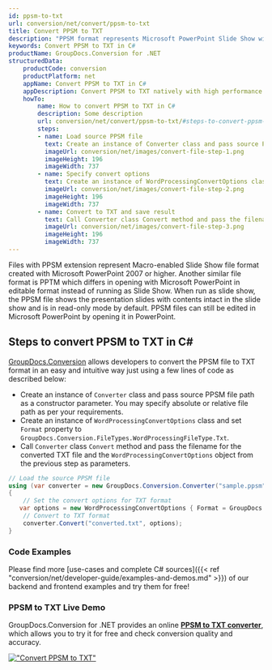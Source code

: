 ```yaml
---
id: ppsm-to-txt
url: conversion/net/convert/ppsm-to-txt
title: Convert PPSM to TXT
description: "PPSM format represents Microsoft PowerPoint Slide Show with .ppsm extension. Learn how to convert PPSM to TXT file programmatically in C# language using GroupDocs.Conversion for .NET library."
keywords: Convert PPSM to TXT in C#
productName: GroupDocs.Conversion for .NET
structuredData:
    productCode: conversion
    productPlatform: net
    appName: Convert PPSM to TXT in C#
    appDescription: Convert PPSM to TXT natively with high performance using C# language and server side GroupDocs.Conversion for .NET APIs, without the use of any software like Microsoft or Open Office.
    howTo:
        name: How to convert PPSM to TXT in C# 
        description: Some description
        url: conversion/net/convert/ppsm-to-txt/#steps-to-convert-ppsm-to-txt-in-c
        steps:
        - name: Load source PPSM file 
          text: Create an instance of Converter class and pass source PPSM file path as a constructor parameter. You may specify absolute or relative file path as per your requirements. 
          imageUrl: conversion/net/images/convert-file-step-1.png
          imageHeight: 196
          imageWidth: 737
        - name: Specify convert options 
          text: Create an instance of WordProcessingConvertOptions class.
          imageUrl: conversion/net/images/convert-file-step-2.png
          imageHeight: 196
          imageWidth: 737
        - name: Convert to TXT and save result 
          text: Call Converter class Convert method and pass the filename for the converted HTML file and the WordProcessingConvertOptions object from the previous step as parameters.
          imageUrl: conversion/net/images/convert-file-step-3.png
          imageHeight: 196
          imageWidth: 737
---
```


Files with PPSM extension represent Macro-enabled Slide Show file format created with Microsoft PowerPoint 2007 or higher. Another similar file format is PPTM which differs in opening with Microsoft PowerPoint in editable format instead of running as Slide Show. When run as slide show, the PPSM file shows the presentation slides with contents intact in the slide show and is in read-only mode by default. PPSM files can still be edited in Microsoft PowerPoint by opening it in PowerPoint.

## Steps to convert PPSM to TXT in C#

[GroupDocs.Conversion](https://products.groupdocs.com/conversion/net) allows developers to convert the PPSM file to TXT format in an easy and intuitive way just using a few lines of code as described below:

* Create an instance of `Converter` class and pass source PPSM file path as a constructor parameter. You may specify absolute or relative file path as per your requirements. 
* Create an instance of `WordProcessingConvertOptions` class and set `Format` property to `GroupDocs.Conversion.FileTypes.WordProcessingFileType.Txt`.
* Call `Converter` class `Convert` method and pass the filename for the converted TXT file and the `WordProcessingConvertOptions` object from the previous step as parameters.

```csharp
// Load the source PPSM file
using (var converter = new GroupDocs.Conversion.Converter("sample.ppsm"))
{
    // Set the convert options for TXT format
   var options = new WordProcessingConvertOptions { Format = GroupDocs.Conversion.FileTypes.WordProcessingFileType.Txt };
    // Convert to TXT format
    converter.Convert("converted.txt", options);
}
```

### Code Examples

Please find more [use-cases and complete C# sources]({{< ref "conversion/net/developer-guide/examples-and-demos.md" >}}) of our backend and frontend examples and try them for free!

### PPSM to TXT Live Demo

GroupDocs.Conversion for .NET provides an online [**PPSM to TXT converter**](https://products.groupdocs.app/conversion/ppsm-to-txt), which allows you to try it for free and check conversion quality and accuracy.

[!["Convert PPSM to TXT"](conversion/net/images/convert-to-txt/convert-ppsm-to-txt.png)](https://products.groupdocs.app/conversion/ppsm-to-txt)